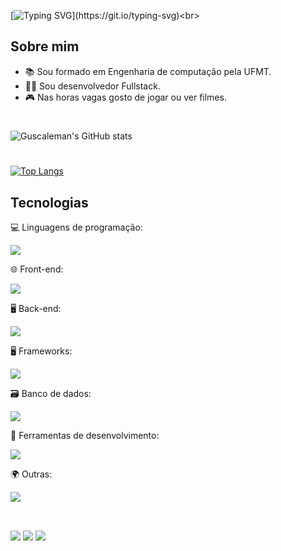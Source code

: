 [![Typing SVG](https://readme-typing-svg.herokuapp.com/?lines=Hello+World,+I´m+Gustavo+Caleman!;I´m+a+Full+Stack+Developer.;Welcome+to+my+GitHub!)](https://git.io/typing-svg)<br>

## Sobre mim
- 📚 Sou formado em Engenharia de computação pela UFMT.
- 👨‍💻 Sou desenvolvedor Fullstack.
- 🎮 Nas horas vagas gosto de jogar ou ver filmes.



# 
 ![Guscaleman's GitHub stats](https://github-readme-stats.vercel.app/api?username=Guscaleman&count_private=true&show_icons=true&theme=dark)
 #
 
 [![Top Langs](https://github-readme-stats.vercel.app/api/top-langs/?username=Guscaleman&theme=dark&layout=compact&v=1)](https://github.com/anuraghazra/github-readme-stats)

## Tecnologias

  <p>
    <p>💻 Linguagens de programação:</p>
   <a href="https://skillicons.dev">
    <img src="https://skillicons.dev/icons?i=js,typescript,python" />
  </a>
</p>

  <p>
    <p>🌐 Front-end:</p>
   <a href="https://skillicons.dev">
    <img src="https://skillicons.dev/icons?i=react,html,css,styledcomponents,tailwind" />
  </a>
  </p>
    <p>
    <p>🖥️ Back-end:</p>
   <a href="https://skillicons.dev">
    <img src="https://skillicons.dev/icons?i=nodejs,prisma,jest" />
  </a>
  </p>
  <p>🖥️ Frameworks:</p>
   <a href="https://skillicons.dev">
    <img src="https://skillicons.dev/icons?i=meteor,express,nestjs" />
  </a>
  </p>
      <p>
    <p>🗃️ Banco de dados:</p>
   <a href="https://skillicons.dev">
    <img src="https://skillicons.dev/icons?i=mysql,postgresql,mongodb" />
  </a>
  </p>
      <p>
    <p>🧰 Ferramentas de desenvolvimento:</p>
   <a href="https://skillicons.dev">
    <img src="https://skillicons.dev/icons?i=vscode,github,figma" />
  </a>
  </p>
      <p>
    <p>🌍 Outras:</p>
   <a href="https://skillicons.dev">
    <img src="https://skillicons.dev/icons?i=docker,railway" />
  </a>
  </p>

  ##
 
<div> <br>
  <a href="https://instagram.com/guscaleman" target="_blank"><img src="https://img.shields.io/badge/-Instagram-%23E4405F?style=for-the-badge&logo=instagram&logoColor=white" target="_blank"></a>
  <a href = "mailto:gustavocaleman@gmail.com"><img src="https://img.shields.io/badge/-Gmail-%23333?style=for-the-badge&logo=gmail&logoColor=white" target="_blank"></a>
  <a href="https://www.linkedin.com/in/gustavo-caleman-9445b3209/" target="_blank"><img src="https://img.shields.io/badge/-LinkedIn-%230077B5?style=for-the-badge&logo=linkedin&logoColor=white" target="_blank"></a> 
  
</div>
